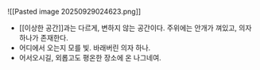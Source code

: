 ![[Pasted image 20250929024623.png]]
- [[이상한 공간]]과는 다르게, 변하지 않는 공간이다. 주위에는 안개가 껴있고, 의자 하나가 존재한다.
- 어디에서 오는지 모를 빛. 바래버린 의자 하나.
- 어서오시길, 외롭고도 평온한 장소에 온 나그네여.